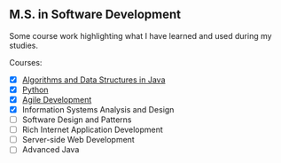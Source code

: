 M.S. in Software Development
---

Some course work highlighting what I have learned and used during my studies.

Courses:

- [x] [Algorithms and Data Structures in Java](https://github.com/bretonics/MSSD/tree/master/CS526/Homework)
- [x]  [Python](https://github.com/bretonics/MSSD/tree/master/CS521/Homework)
- [x] [Agile Development](https://ducktimusprime9.github.io/puppypicker/)
- [x] Information Systems Analysis and Design
- [ ] Software Design and Patterns
- [ ] Rich Internet Application Development
- [ ] Server-side Web Development
- [ ] Advanced Java
